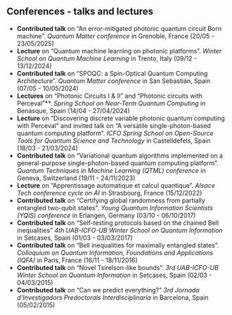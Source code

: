 ## Conferences - talks and lectures

- **Contributed talk** on “An error-mitigated photonic quantum circuit Born machine”. *Quantum Matter conference* in Grenoble, France (20/05 - 23/05/2025)
- **Lecture** on “Quantum machine learning on photonic platforms”. *Winter School on Quantum Machine Learning* in Trento, Italy (09/12 - 13/12/2024)
- **Contributed talk** on “SPOQC: a Spin-Optical Quantum Computing Architecture”. *Quantum Matter conference* in San Sebastián, Spain (07/05 - 10/05/2024)
- **Lectures** on “Photonic Circuits I & II” and “Photonic circuits with Perceval”**. *Spring School on Near-Term Quantum Computing* in Benasque, Spain (14/04 - 27/04/2024)
- **Lecture** on “Discovering discrete variable photonic quantum computing with Perceval” and invited talk on “A versatile single-photon-based quantum computing platform”. *ICFO Spring School on Open-Source Tools for Quantum Science and Technology* in Castelldefels, Spain (18/03 - 21/03/2024)
- **Contributed talk** on “Variational quantum algorithms implemented on a general-purpose single-photon-based quantum computing platform”. *Quantum Techniques in Machine Learning (QTML) conference* in Geneva, Switzerland (19/11 - 24/11/2023)
- **Lecture** on “Apprentissage automatique et calcul quantique”. *Alsace Tech conference cycle on AI* in Strasbourg, France (15/12/2022)
- **Contributed talk** on “Certifying global randomness from partially entangled two-qubit states”. *Young Quantum Information Scientists (YQIS) conference* in Erlangen, Germany (03/10 - 06/10/2017)
- **Contributed talk** on “Self-testing protocols based on the chained Bell inequalities” *4th UAB-ICFO-UB Winter School on Quantum Information* in Setcases, Spain (01/03 - 03/03/2017)
- **Contributed talk** on “Bell inequalities for maximally entangled states”. *Colloquium on Quantum Information, Foundations and Applications (IQFA)* in Paris, France (16/11 - 18/11/2016)
- **Contributed talk** on “Novel Tsirelson-like bounds”. *3rd UAB-ICFO-UB Winter School on Quantum Information* in Setcases, Spain (02/03 - 04/03/2015)
- **Contributed talk** on “Can we predict everything?” *3rd Jornada d’Investigadors Predoctorals Interdisciplinaria* in Barcelona, Spain (05/02/2015)
